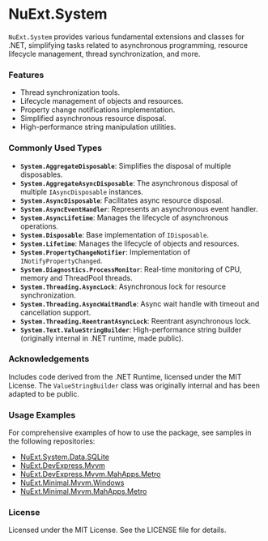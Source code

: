 # NuExt.System

`NuExt.System` provides various fundamental extensions and classes for .NET, simplifying tasks related to asynchronous programming, resource lifecycle management, thread synchronization, and more.

### Features

- Thread synchronization tools.
- Lifecycle management of objects and resources.
- Property change notifications implementation.
- Simplified asynchronous resource disposal.
- High-performance string manipulation utilities.

### Commonly Used Types

- **`System.AggregateDisposable`**: Simplifies the disposal of multiple disposables.
- **`System.AggregateAsyncDisposable`**: The asynchronous disposal of multiple `IAsyncDisposable` instances.
- **`System.AsyncDisposable`**: Facilitates async resource disposal.
- **`System.AsyncEventHandler`**: Represents an asynchronous event handler.
- **`System.AsyncLifetime`**: Manages the lifecycle of asynchronous operations.
- **`System.Disposable`**: Base implementation of `IDisposable`.
- **`System.Lifetime`**: Manages the lifecycle of objects and resources.
- **`System.PropertyChangeNotifier`**: Implementation of `INotifyPropertyChanged`.
- **`System.Diagnostics.ProcessMonitor`**: Real-time monitoring of CPU, memory and ThreadPool threads.
- **`System.Threading.AsyncLock`**: Asynchronous lock for resource synchronization.
- **`System.Threading.AsyncWaitHandle`**: Async wait handle with timeout and cancellation support.
- **`System.Threading.ReentrantAsyncLock`**: Reentrant asynchronous lock.
- **`System.Text.ValueStringBuilder`**: High-performance string builder (originally internal in .NET runtime, made public).

### Acknowledgements

Includes code derived from the .NET Runtime, licensed under the MIT License. The `ValueStringBuilder` class was originally internal and has been adapted to be public.

### Usage Examples

For comprehensive examples of how to use the package, see samples in the following repositories:

- [NuExt.System.Data.SQLite](https://github.com/IvanGit/NuExt.System.Data.SQLite)
- [NuExt.DevExpress.Mvvm](https://github.com/IvanGit/NuExt.DevExpress.Mvvm)
- [NuExt.DevExpress.Mvvm.MahApps.Metro](https://github.com/IvanGit/NuExt.DevExpress.Mvvm.MahApps.Metro)
- [NuExt.Minimal.Mvvm.Windows](https://github.com/IvanGit/NuExt.Minimal.Mvvm.Windows)
- [NuExt.Minimal.Mvvm.MahApps.Metro](https://github.com/IvanGit/NuExt.Minimal.Mvvm.MahApps.Metro)

### License

Licensed under the MIT License. See the LICENSE file for details.